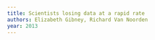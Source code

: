 ```yaml
---
title: Scientists losing data at a rapid rate
authors: Elizabeth Gibney, Richard Van Noorden
year: 2013
---
```


